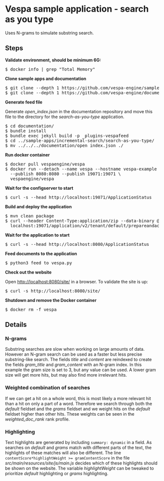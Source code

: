 <!-- Copyright Verizon Media. Licensed under the terms of the Apache 2.0 license. See LICENSE in the project root. -->

# Vespa sample application - search as you type

Uses N-grams to simulate substring search.


## Steps

**Validate environment, should be minimum 6G:**

<pre>
$ docker info | grep "Total Memory"
</pre>


**Clone sample apps and documentation**

<pre data-test="exec">
$ git clone --depth 1 https://github.com/vespa-engine/sample-apps.git
$ git clone --depth 1 https://github.com/vespa-engine/documentation.git
</pre>


**Generate feed file**

Generate _open\_index.json_ in the documentation repository and move this file to the directory for the _search-as-you-type_ application.
<pre data-test="exec">
$ cd documentation/
$ bundle install
$ bundle exec jekyll build -p _plugins-vespafeed
$ cd ../sample-apps/incremental-search/search-as-you-type/
$ mv ../../../documentation/open_index.json ./
</pre>


**Run docker container**

<pre data-test="exec">
$ docker pull vespaengine/vespa
$ docker run --detach --name vespa --hostname vespa-example \
  --publish 8080:8080 --publish 19071:19071 \
  vespaengine/vespa
</pre>


**Wait for the configserver to start**

<pre data-test="exec" data-test-wait-for="200 OK">
$ curl -s --head http://localhost:19071/ApplicationStatus
</pre>


**Build and deploy the application**

<pre data-test="exec">
$ mvn clean package
$ curl --header Content-Type:application/zip --data-binary @target/application.zip \
  localhost:19071/application/v2/tenant/default/prepareandactivate
</pre>


**Wait for the application to start**

<pre data-test="exec" data-test-wait-for="200 OK">
$ curl -s --head http://localhost:8080/ApplicationStatus
</pre>


**Feed documents to the application**

<pre data-test="exec">
$ python3 feed_to_vespa.py
</pre>


**Check out the website**

Open <http://localhost:8080/site/> in a browser.
To validate the site is up:
<pre data-test="exec" data-test-assert-contains="search as you type">
$ curl -s http://localhost:8080/site/
</pre>


**Shutdown and remove the Docker container**

<pre data-test="after">
$ docker rm -f vespa
</pre>


## Details

### N-grams

Substring searches are slow when working on large amounts of data. However an N-gram search can be used as a faster but less precise substring-like search.
The fields _title_ and _content_ are reindexed to create the fields _gram\_title_ and _gram\_content_ with an N-gram index. In this example the gram size is set to 3, but any value can be used. A lower gram size will get more hits, but may also find more irrelevant hits.

### Weighted combination of searches

If we can get a hit on a whole word, this is most likely a more relevant hit than a hit on only a part of a word. Therefore we search through both the _default_ fieldset and the _grams_ fieldset and we weight hits on the _default_ fieldset higher than other hits. These weights can be seen in the _weighted\_doc\_rank_ rank profile.

### Highlighting

Text highlights are generated by including `summary: dynamic` in a field. As searches on _default_ and _grams_ match with different parts of the text, the highlights of these matches will also be different. The line `contentScore*highlightWeight >= gramContentScore` in the file _src/main/resources/site/js/main.js_ decides which of these highlights should be shown on the website. The variable _highlightWeight_ can be tweaked to prioritize _default_ highlighting or _grams_ highlighting.
